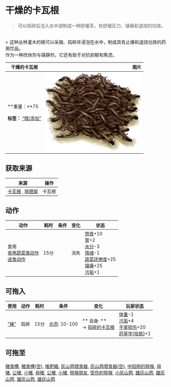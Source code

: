 # 干燥的卡瓦根  
> 可以捣碎后泡入水中调制成一种舒缓茶，有舒缓压力、镇痛和退烧的功效。  
<br>  
> 这种丛林灌木的根可以采摘、捣碎并浸泡在水中，制成具有止痛和退烧功效的药用饮品。<br>作为一种欣快剂与镇静剂，它还有助于对抗抑郁和焦虑。  
  
  干燥的卡瓦根  |   图片   
 ----  |  ----:   
 **重量：**75<br><br>**标签：**	[“喂/添加”](tag_Feed.md)  |  <img decoding="async" src="Sprite/KavaRoots.png" href="a.md" style="max-width:300px;max-height:300px;">   
  
## 获取来源  
来源  |  操作  
----  |  ----  
[卡瓦根](KavaRoot.md) , [晾晒架](DryingRack.md)  |  卡瓦根  
## 动作  
动作  |  耗时  |  条件  |  变化  |  状态  
----  |  ----  |  ----  |  ----  |  ----  
食用<br>[食用蔬菜类动作](VegetarianAction.md)<br>[进食动作](EatingAction.md)  |  15分  |    |  消失  |  [饱食](Satiation.md)+10<br>[胃](Stomach.md)+2<br>[水分](Hydration.md)-3<br>[情绪](Morale.md)-1<br>[蔬菜<nobr>厌倦度</nobr>](SaturationVegetables.md)+25<br>[镇痛](Analgesia.md)+25<br>[污垢](Filth.md)+1  
## 可拖入  
使用  |  动作  |  耗时  |  条件  |  变化  |  玩家状态  
----  |  ----  |  ----  |  ----  |  ----  |  ----  
[“锤”](tag_Hammer.md)  |  捣碎  |  15分  |  [光亮](Light.md): 10-100  |  ** 自身: **<br>→ [捣碎的卡瓦根](KavaRootGround.md)  |  [体重](Weight.md)-1<br>[污垢](Filth.md)+4<br>[手掌损伤](HandDamage.md)+20<br>[药草学(技能)](Skill_Herbology.md)+1  
## 可拖至  
[猪食槽](BoarFeeder.md), [猪食槽(空)](BoarFeederEmpty.md), [堆肥箱](CompostBin.md), [灰山鹑喂食器](PartridgeFeeder.md), [灰山鹑喂食器(空)](PartridgeFeederEmpty.md), [中陷阱的猕猴](CageTrapMacaque.md), [母猪](BoarEnclosureFemale.md), [公猪](BoarEnclosureMale.md), [小猪](BoarEnclosurePiglet.md), [母猪](BoarTiedFemale.md), [公猪](BoarTiedMale.md), [小猪](BoarTiedPiglet.md), [猕猴朋友](MacaqueFriend.md), [受伤的猕猴](MacaqueWounded.md), [小灰山鹑](PartridgeChick.md), [雌灰山鹑](PartridgeFemaleEnclosure.md), [雌灰山鹑](PartridgeFemaleLive.md), [雄灰山鹑](PartridgeMaleEnclosure.md), [雄灰山鹑](PartridgeMaleLive.md)  
